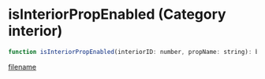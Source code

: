 # isInteriorPropEnabled (Category interior)

```js
function isInteriorPropEnabled(interiorID: number, propName: string): boolean
```

[filename](isInteriorPropEnabled_m.md ':include')